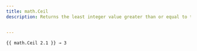 ```yaml
---
title: math.Ceil
description: Returns the least integer value greater than or equal to the given number.


---
```


```go-html-template
{{ math.Ceil 2.1 }} → 3
```
